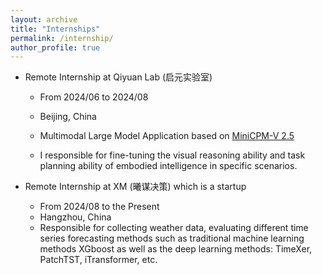 ```yaml
---
layout: archive
title: "Internships"
permalink: /internship/
author_profile: true
---
```


- Remote Internship at Qiyuan Lab (启元实验室)

  - From 2024/06 to 2024/08

  - Beijing, China

  - Multimodal Large Model Application based on [MiniCPM-V 2.5](https://github.com/OpenBMB/MiniCPM-V)

  - I responsible for fine-tuning the visual reasoning ability and task planning ability of embodied intelligence in specific scenarios.

    

- Remote Internship at XM (曦谋决策) which is a startup

  - From 2024/08 to the Present
  - Hangzhou, China
  - Responsible for collecting weather data, evaluating different time series forecasting methods such as traditional machine learning methods XGboost as well as the deep learning methods: TimeXer, PatchTST, iTransformer, etc.
